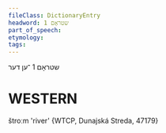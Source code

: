 ```yaml
---
fileClass: DictionaryEntry
headword: שטראָם 1
part_of_speech: 
etymology: 
tags: 
---
```

שטראָם 1
־ען
דער

WESTERN
========

štroːm 'river' {WTCP, Dunajská Streda, 47179}

